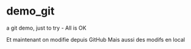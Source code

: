# demo_git
a git demo, just to try - All is OK

Et maintenant on modifie depuis GitHub
Mais aussi des modifs en local
